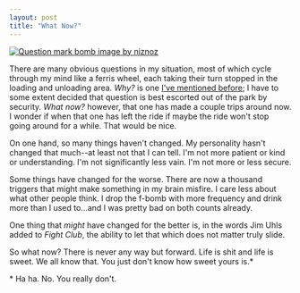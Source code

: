 ```yaml
---
layout: post
title: "What Now?"
---
```


[![Question mark bomb image by niznoz](http://farm1.static.flickr.com/29/63732753_ac69ceb2d2.jpg "Question mark bomb image by niznoz")](http://www.flickr.com/photos/33602849@N00/63732753/)

There are many obvious questions in my situation, most of which cycle through my mind like a ferris wheel, each taking their turn stopped in the loading and unloading area. _Why?_ is one [I've mentioned before]({{site.url}}/2010/09/05/why/); I have to some extent decided that question is best escorted out of the park by security. _What now?_ however, that one has made a couple trips around now. I wonder if when that one has left the ride if maybe the ride won't stop going around for a while. That would be nice.

On one hand, so many things haven't changed. My personality hasn't changed that much--at least not that I can tell. I'm not more patient or kind or understanding. I'm not significantly less vain. I'm not more or less secure.

Some things have changed for the worse. There are now a thousand triggers that might make something in my brain misfire. I care less about what other people think. I drop the f-bomb with more frequency and drink more than I used to...and I was pretty bad on both counts already.

One thing that _might_ have changed for the better is, in the words Jim Uhls added to _Fight Club_, the ability to let that which does not matter truly slide.

So what now? There is never any way but forward. Life is shit and life is sweet. We all know that. You just don't know how sweet yours is.\*

<p class="postscript">* Ha ha. No. You really don't.</p>
